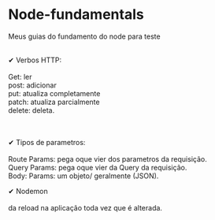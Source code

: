 # Node-fundamentals

Meus guias do fundamento do node para teste

<br> 
✔ Verbos HTTP:
<br>
<br>
Get: ler
<br>
post: adicionar
<br>
put: atualiza completamente
<br>
patch: atualiza parcialmente 
<br>
delete: deleta.
<br>
<br>
<br>


✔ Tipos de parametros:
<br>
<br>
Route Params: pega oque vier dos parametros da requisição.
<br>
Query Params: pega oque vier da Query da requisição.
<br>
Body: Params: um objeto/ geralmente (JSON).
<br>

✔ Nodemon
<br>
<br>
da reload na aplicação toda vez que é alterada.
